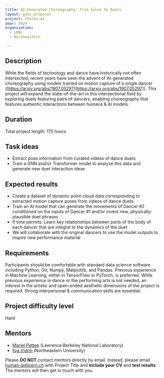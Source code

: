 ```yaml
---
title: AI-Generated Choreography: from Solos to Duets
layout: gsoc_proposal
project: Choreo-AI
year: 2024
organization:
  - LBNL
  - Northeastern

---
```


## Description

While the fields of technology and dance have historically not often intersected, recent years have seen the advent of AI-generated choreography using models trained on motion capture of a single dancer ([https://arxiv.org/abs/1907.05297](https://arxiv.org/abs/1907.05297)). This project will expand the state-of-the-art in this intersectional field by exploring duets featuring pairs of dancers, enabling choreography that features authentic interactions between humans & AI models.

## Duration
Total project length: 175 hours

## Task ideas
 * Extract pose information from curated videos of dance duets
 * Train a GNN and/or Transformer model to analyze this data and generate new duet interaction ideas

## Expected results
 * Create a dataset of dynamic point-cloud data corresponding to extracted motion capture poses from videos of dance duets
 * Train an AI model that can generate the movements of Dancer #2 conditioned on the inputs of Dancer #1 and/or invent new, physically-plausible duet phrases
 * If time permits: Learn key relationships between parts of the body of each dancer that are integral to the dynamics of the duet
 * We will collaborate with the original dancers to use the model outputs to inspire new performance material

## Requirements
Participants should be comfortable with standard data science software including Python, Git, Numpy, Matplotlib, and Pandas. Previous experience in Machine Learning, either in TensorFlow or PyTorch, is preferred. While previous experience in dance or the performing arts is not needed, an interest in the artistic and open-ended aesthetic dimensions of the project is required. Strong interpersonal & communication skills are essential.

## Project difficulty level
Hard

## Mentors
  * [Mariel Pettee](mailto:human-ai@cern.ch) (Lawrence Berkeley National Laboratory)
  * [Ilya Vidrin](mailto:human-ai@cern.ch) (Northeastern University)




Please **DO NOT** contact mentors directly by email. Instead, please email [human-ai@cern.ch](mailto:human-ai@cern.ch) with Project Title and **include your CV** and **test results**. The mentors will then get in touch with you.


